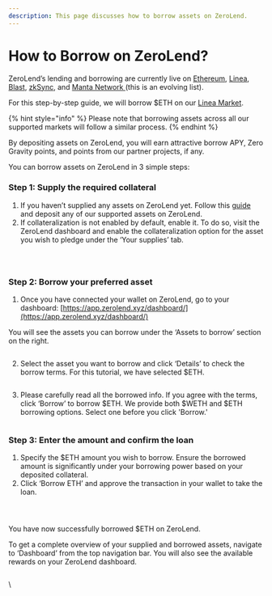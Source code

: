 ```yaml
---
description: This page discusses how to borrow assets on ZeroLend.
---
```


# How to Borrow on ZeroLend?

ZeroLend’s lending and borrowing are currently live on [Ethereum](https://app.zerolend.xyz/?marketName=proto\_mainnet\_lrt\_v3), [Linea](https://app.zerolend.xyz/?marketName=proto\_linea\_v3), [Blast](https://app.zerolend.xyz/?marketName=proto\_blast\_v3), [zkSync](https://app.zerolend.xyz/?marketName=proto\_zksync\_era\_v3), and [Manta Network ](https://app.zerolend.xyz/?marketName=proto\_manta\_v3)(this is an evolving list).&#x20;

For this step-by-step guide, we will borrow $ETH on our [Linea Market](https://app.zerolend.xyz/?marketName=proto\_linea\_v3).&#x20;

{% hint style="info" %}
Please note that borrowing assets across all our supported markets will follow a similar process.&#x20;
{% endhint %}

By depositing assets on ZeroLend, you will earn attractive borrow APY, Zero Gravity points, and points from our partner projects, if any. &#x20;

You can borrow assets on ZeroLend in 3 simple steps:

### Step 1: Supply the required collateral

1. If you haven’t supplied any assets on ZeroLend yet. Follow this [guide](https://app.gitbook.com/o/Akzp3BDVzd6MoCyLbMoK/s/i9DDwWcSwiiTEJZZlm8R/\~/changes/153/tutorials/how-to-supply-on-zerolend) and deposit any of our supported assets on ZeroLend.&#x20;
2. If collateralization is not enabled by default, enable it. To do so, visit the ZeroLend dashboard and enable the collateralization option for the asset you wish to pledge under the ‘Your supplies’ tab.

<figure><img src="../.gitbook/assets/Screenshot 2024-04-08 at 9.01.54 PM.png" alt=""><figcaption></figcaption></figure>

<figure><img src="../.gitbook/assets/Screenshot 2024-04-08 at 9.04.37 PM.png" alt=""><figcaption></figcaption></figure>

<figure><img src="../.gitbook/assets/Screenshot 2024-04-08 at 9.05.20 PM.png" alt=""><figcaption></figcaption></figure>

### Step 2: Borrow your preferred asset&#x20;

1. Once you have connected your wallet on ZeroLend, go to your dashboard: [https://app.zerolend.xyz/dashboard/](https://app.zerolend.xyz/dashboard/)

You will see the assets you can borrow under the ‘Assets to borrow’ section on the right.&#x20;

<figure><img src="../.gitbook/assets/Screenshot 2024-04-08 at 9.09.07 PM.png" alt=""><figcaption></figcaption></figure>

2.  Select the asset you want to borrow and click ‘Details’ to check the borrow terms. For this tutorial, we have selected $ETH.&#x20;

    <figure><img src="../.gitbook/assets/Screenshot 2024-04-08 at 9.10.32 PM.png" alt=""><figcaption></figcaption></figure>
3. Please carefully read all the borrowed info. If you agree with the terms, click ‘Borrow’ to borrow $ETH. We provide both $WETH and $ETH borrowing options. Select one before you click 'Borrow.'

<figure><img src="../.gitbook/assets/Screenshot 2024-04-08 at 9.11.50 PM.png" alt=""><figcaption></figcaption></figure>



### Step 3: Enter the amount and confirm the loan&#x20;

1. Specify the $ETH amount you wish to borrow. Ensure the borrowed amount is significantly under your borrowing power based on your deposited collateral.
2. Click ‘Borrow ETH’ and approve the transaction in your wallet to take the loan.&#x20;

<figure><img src="../.gitbook/assets/Screenshot 2024-04-08 at 9.14.45 PM.png" alt=""><figcaption></figcaption></figure>

<figure><img src="../.gitbook/assets/Screenshot 2024-04-08 at 9.15.47 PM.png" alt=""><figcaption></figcaption></figure>

<figure><img src="../.gitbook/assets/Screenshot 2024-04-08 at 9.16.36 PM.png" alt=""><figcaption></figcaption></figure>

You have now successfully borrowed $ETH on ZeroLend.&#x20;

To get a complete overview of your supplied and borrowed assets, navigate to ‘Dashboard’ from the top navigation bar. You will also see the available rewards on your ZeroLend dashboard.

<figure><img src="../.gitbook/assets/Screenshot 2024-04-08 at 9.17.15 PM.png" alt=""><figcaption></figcaption></figure>

\
